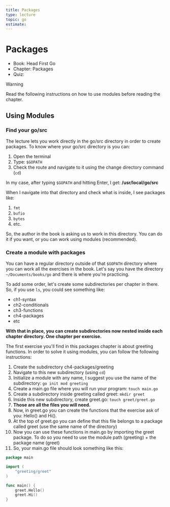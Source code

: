 ```yaml
---
title: Packages
type: lecture
topic: go
estimate:
---
```


# Packages

- Book: Head First Go
- Chapter: Packages
- Quiz:

> [!WARNING]
> Read the following instructions on how to use modules before reading the chapter.

## Using Modules

### Find your go/src

The lecture lets you work directly in the go/src directory in order to create packages. To know where your go/src directory is you can:

1. Open the terminal
2. Type: `$GOPATH`
3. Check the route and navigate to it using the change directory command (`cd`)

In my case, after typing `$GOPATH` and hitting Enter, I get: **/usr/local/go/src**

When I navigate into that directory and check what is inside, I see packages like:

1. `fmt`
2. `bufio`
3. `bytes`
4. etc.

So, the author in the book is asking us to work in this directory. You can do it if you want, or you can work using modules (recommended).

### Create a module with packages

You can have a regular directory outside of that `$GOPATH` directory where you can work all the exercises in the book. Let's say you have the directory `~/Documents/books/go` and there is where you're practicing.

To add some order, let's create some subdirectories per chapter in there. So, if you use `ls`, you could see something like:

- ch1-syntax
- ch2-conditionals
- ch3-functions
- ch4-packages
- etc

**With that in place, you can create subdirectories now nested inside each chapter directory. One chapter per exercise.**

The first exercise you'll find in this packages chapter is about greeting functions. In order to solve it using modules, you can follow the following instructions:

1. Create the subdirectory ch4-packages/greeting
2. Navigate to this new subdirectory (using `cd`)
3. Initialize a module with any name, I suggest you use the name of the subdirectory: `go init mod greeting`
4. Create a main.go file where you will run your program: `touch main.go`
5. Create a subdirectory inside greeting called greet: `mkdir greet`
6. Inside this new subdirectory, create greet.go: `touch greet/greet.go`
7. **Those are all the files you will need.**
8. Now, in greet.go you can create the functions that the exercise ask of you: Hello() and Hi().
9. At the top of greet.go you can define that this file belongs to a package called greet (use the same name of the directory)
10. Now you can use these functions in main.go by importing the greet package. To do so you need to use the module path (greeting) + the package name (greet)
11. So, your main.go file should look something like this:

```go
package main

import (
	"greeting/greet"
)

func main() {
	greet.Hello()
	greet.Hi()
}
```
